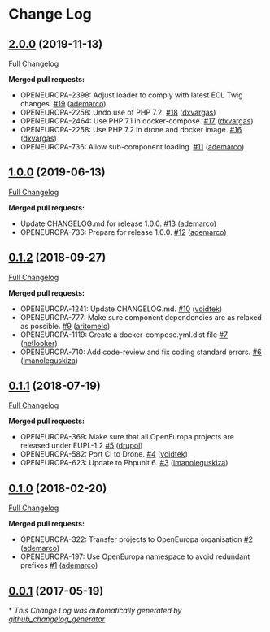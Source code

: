 # Change Log

## [2.0.0](https://github.com/openeuropa/ecl-twig-loader/tree/2.0.0) (2019-11-13)
[Full Changelog](https://github.com/openeuropa/ecl-twig-loader/compare/1.0.0...2.0.0)

**Merged pull requests:**

- OPENEUROPA-2398: Adjust loader to comply with latest ECL Twig changes. [\#19](https://github.com/openeuropa/ecl-twig-loader/pull/19) ([ademarco](https://github.com/ademarco))
- OPENEUROPA-2258: Undo use of PHP 7.2. [\#18](https://github.com/openeuropa/ecl-twig-loader/pull/18) ([dxvargas](https://github.com/dxvargas))
- OPENEUROPA-2464: Use PHP 7.1 in docker-compose. [\#17](https://github.com/openeuropa/ecl-twig-loader/pull/17) ([dxvargas](https://github.com/dxvargas))
- OPENEUROPA-2258: Use PHP 7.2 in drone and docker image. [\#16](https://github.com/openeuropa/ecl-twig-loader/pull/16) ([dxvargas](https://github.com/dxvargas))
- OPENEUROPA-736: Allow sub-component loading. [\#11](https://github.com/openeuropa/ecl-twig-loader/pull/11) ([ademarco](https://github.com/ademarco))

## [1.0.0](https://github.com/openeuropa/ecl-twig-loader/tree/1.0.0) (2019-06-13)
[Full Changelog](https://github.com/openeuropa/ecl-twig-loader/compare/0.1.2...1.0.0)

**Merged pull requests:**

- Update CHANGELOG.md for release 1.0.0. [\#13](https://github.com/openeuropa/ecl-twig-loader/pull/13) ([ademarco](https://github.com/ademarco))
- OPENEUROPA-736: Prepare for release 1.0.0. [\#12](https://github.com/openeuropa/ecl-twig-loader/pull/12) ([ademarco](https://github.com/ademarco))

## [0.1.2](https://github.com/openeuropa/ecl-twig-loader/tree/0.1.2) (2018-09-27)
[Full Changelog](https://github.com/openeuropa/ecl-twig-loader/compare/0.1.1...0.1.2)

**Merged pull requests:**

- OPENEUROPA-1241: Update CHANGELOG.md. [\#10](https://github.com/openeuropa/ecl-twig-loader/pull/10) ([voidtek](https://github.com/voidtek))
- OPENEUROPA-777: Make sure component dependencies are as relaxed as possible. [\#9](https://github.com/openeuropa/ecl-twig-loader/pull/9) ([aritomelo](https://github.com/aritomelo))
- OPENEUROPA-1119: Create a docker-compose.yml.dist file [\#7](https://github.com/openeuropa/ecl-twig-loader/pull/7) ([netlooker](https://github.com/netlooker))
- OPENEUROPA-710: Add code-review and fix coding standard errors. [\#6](https://github.com/openeuropa/ecl-twig-loader/pull/6) ([imanoleguskiza](https://github.com/imanoleguskiza))

## [0.1.1](https://github.com/openeuropa/ecl-twig-loader/tree/0.1.1) (2018-07-19)
[Full Changelog](https://github.com/openeuropa/ecl-twig-loader/compare/0.1.0...0.1.1)

**Merged pull requests:**

- OPENEUROPA-369: Make sure that all OpenEuropa projects are released under EUPL-1.2 [\#5](https://github.com/openeuropa/ecl-twig-loader/pull/5) ([drupol](https://github.com/drupol))
- OPENEUROPA-582: Port CI to Drone. [\#4](https://github.com/openeuropa/ecl-twig-loader/pull/4) ([voidtek](https://github.com/voidtek))
- OPENEUROPA-623: Update to Phpunit 6. [\#3](https://github.com/openeuropa/ecl-twig-loader/pull/3) ([imanoleguskiza](https://github.com/imanoleguskiza))

## [0.1.0](https://github.com/openeuropa/ecl-twig-loader/tree/0.1.0) (2018-02-20)
[Full Changelog](https://github.com/openeuropa/ecl-twig-loader/compare/0.0.1...0.1.0)

**Merged pull requests:**

- OPENEUROPA-322: Transfer projects to OpenEuropa organisation [\#2](https://github.com/openeuropa/ecl-twig-loader/pull/2) ([ademarco](https://github.com/ademarco))
- OPENEUROPA-197: Use OpenEuropa namespace to avoid redundant prefixes [\#1](https://github.com/openeuropa/ecl-twig-loader/pull/1) ([ademarco](https://github.com/ademarco))

## [0.0.1](https://github.com/openeuropa/ecl-twig-loader/tree/0.0.1) (2017-05-19)


\* *This Change Log was automatically generated by [github_changelog_generator](https://github.com/skywinder/Github-Changelog-Generator)*